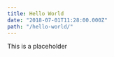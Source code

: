 ```yaml
---
title: Hello World
date: "2018-07-01T11:28:00.000Z"
path: "/hello-world/"
---
```


This is a placeholder